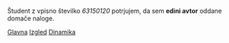 Študent z vpisno številko _63150120_ potrjujem, da sem __edini avtor__ oddane domače naloge.

[Glavna](https://rawgit.com/Jamsek-m/stroboskop/master/stroboskop.html)
[Izgled](https://rawgit.com/Jamsek-m/stroboskop/izgled/stroboskop.html)
[Dinamika](https://rawgit.com/Jamsek-m/stroboskop/dinamika/stroboskop.html)